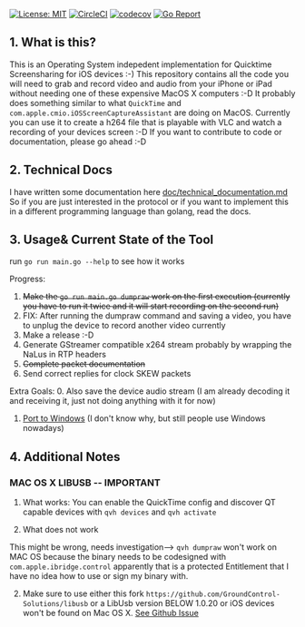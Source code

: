 [![License: MIT](https://img.shields.io/badge/License-MIT-yellow.svg)](https://opensource.org/licenses/MIT)
[![CircleCI](https://circleci.com/gh/danielpaulus/quicktime_video_hack.svg?style=svg)](https://circleci.com/gh/danielpaulus/quicktime_video_hack)
[![codecov](https://codecov.io/gh/danielpaulus/quicktime_video_hack/branch/master/graph/badge.svg)](https://codecov.io/gh/danielpaulus/quicktime_video_hack)
[![Go Report](https://goreportcard.com/badge/github.com/danielpaulus/quicktime_video_hack)](https://goreportcard.com/report/github.com/danielpaulus/quicktime_video_hack)

## 1. What is this?
This is an Operating System indepedent implementation for Quicktime Screensharing for iOS devices :-)
This repository contains all the code you will need to grab and record video and audio from your iPhone or iPad 
without needing one of these expensive MacOS X computers :-D
It probably does something similar to what `QuickTime` and `com.apple.cmio.iOSScreenCaptureAssistant` are doing on MacOS.
Currently you can use it to create a h264 file that is playable with VLC and watch a recording of your devices screen :-D
If you want to contribute to code or documentation, please go ahead :-D

## 2. Technical Docs
I have written some documentation here [doc/technical_documentation.md](https://github.com/danielpaulus/quicktime_video_hack/blob/master/doc/technical_documentation.md)
So if you are just interested in the protocol or if you want to implement this in a different programming language than golang, read the docs.
## 3. Usage& Current State of the Tool
run `go run main.go --help` to see how it works

Progress:
1. ~~Make the `go run main.go dumpraw` work on the first execution (currently you have to run it twice and it will start recording on the second run)~~
2. FIX: After running the dumpraw command and saving a video, you have to unplug the device to record another video currently
3. Make a release :-D
4. Generate GStreamer compatible x264 stream probably by wrapping the NaLus in RTP headers
5. ~~Complete packet documentation~~
6. Send correct replies for clock SKEW packets


Extra Goals:
0. Also save the device audio stream (I am already decoding it and receiving it, just not doing anything with it for now) 
1. [Port to Windows](https://github.com/danielpaulus/quicktime_video_hack/tree/windows/windows) (I don't know why, but still people use Windows nowadays)


## 4. Additional Notes
### MAC OS X LIBUSB -- IMPORTANT
1. What works:
 You can enable the QuickTime config and discover QT capable devices with `qvh devices` and  `qvh activate` 

2. What does not work

This might be wrong, needs investigation--> `qvh dumpraw` won't work on MAC OS because the binary needs to be codesigned with `com.apple.ibridge.control`
 apparently that is a protected Entitlement that I have no idea how to use or sign my binary with. 

2. Make sure to use either this fork `https://github.com/GroundControl-Solutions/libusb`
   or a LibUsb version BELOW 1.0.20 or iOS devices won't be found on Mac OS X.
   [See Github Issue](https://github.com/libusb/libusb/issues/290)

